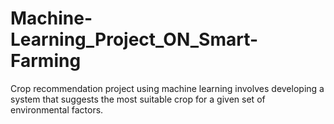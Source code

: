 # Machine-Learning_Project_ON_Smart-Farming
Crop recommendation project using machine learning involves developing a system that suggests the most suitable crop for a given set of environmental factors. 
